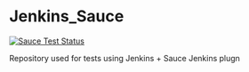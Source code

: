 # Jenkins_Sauce

[![Sauce Test Status](https://saucelabs.com/browser-matrix/ChipV223)](https://saucelabs.com/u/ChipV223)

Repository used for tests using Jenkins + Sauce Jenkins plugn
